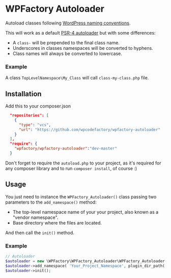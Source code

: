 # WPFactory Autoloader
Autoload classes following [WordPress naming conventions](https://make.wordpress.org/core/handbook/best-practices/coding-standards/php/).

This will work as a default [PSR-4 autoloader](https://www.php-fig.org/psr/psr-4/) but with some differences:
- A `class-` will be prepended to the final class name.
- Underscores in classes namespaces will be converted to hyphens.
- Class names will always be converted to lowercase.

### Example ###
A class `TopLevelNamespace\My_Class` will call `class-my-class.php` file.

## Installation ##
Add this to your composer.json

```json
  "repositories": [
    {
      "type": "vcs",
      "url": "https://github.com/wpcodefactory/wpfactory-autoloader"
    }
  ],
  "require": {
    "wpfactory/wpfactory-autoloader":"dev-master"
  }
```

Don't forget to require the `autoload.php` to your project, as it's required for any composer library and to run `composer install`, of course :)

## Usage ##
You just need to instance the `WPFactory_Autoloader()` class passing two parameters to the `add_namespace()` method:
* The top-level namespace name of your your project, also known as a "vendor namespace".
* Base directory where the files are located.

And then call the `init()` method.

### Example ###

```php
// Autoloader
$autoloader = new \WPFactory\WPFactory_Autoloader\WPFactory_Autoloader();
$autoloader->add_namespace( 'Your_Project_Namespace', plugin_dir_path( __FILE__ ) . '/src/php' );
$autoloader->init();
```
